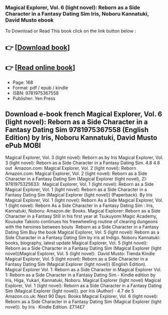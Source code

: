 ### Magical Explorer, Vol. 6 (light novel): Reborn as a Side Character in a Fantasy Dating Sim Iris, Noboru Kannatuki, David Musto ebook

To Download or Read This book click on the link button below :

## 👉  [**[Download book](http://ebooksharez.info/download.php?group=book&from=github.com&id=693491&lnk=1066 "Download book")**]

## 👉  [**[Read online book](http://ebooksharez.info/download.php?group=book&from=github.com&id=693491&lnk=1066 "Read online book")**]


* Page: 168
* Format: pdf / epub / kindle
* ISBN: 9781975367558
* Publisher: Yen Press



## Download e-book french Magical Explorer, Vol. 6 (light novel): Reborn as a Side Character in a Fantasy Dating Sim 9781975367558 (English Edition) by Iris, Noboru Kannatuki, David Musto ePub MOBI



 Magical Explorer, Vol. 3 (light novel): Reborn as by Iris Magical Explorer, Vol. 3 (light novel): Reborn as a Side Character in a Fantasy Dating Sim. 4.8 4.8 out 
 Amazon.com: Magical Explorer, Vol. 2 (light novel): Reborn Amazon.com: Magical Explorer, Vol. 2 (light novel): Reborn as a Side Character in a Fantasy Dating Sim (Magical Explorer (light novel), 2): 9781975325633: 
 Magical Explorer, Vol. 1 (light novel): Reborn as a Side Magical Explorer, Vol. 1 (light novel): Reborn as a Side Character in a Fantasy Dating Sim (Magical Explorer (light novel)) (Paperback). By Iris 
 Magical Explorer, Vol. 1 (light novel): Reborn As a Side Magical Explorer, Vol. 1 (light novel): Reborn As a Side Character in a Fantasy Dating Sim : Iris, Kannatuki, Noboru: Amazon.de: Books.
 Magical Explorer: Reborn as a Side Character in a Fantasy Still in his first year at Tsukuyomi Magic Academy, Kousuke Takioto continues his freewheeling routine of clearing dungeons with the heroines between bouts 
 Reborn as a Side Character in a Fantasy Dating Sim Buy the book Magical Explorer, Vol. 5 (light novel): Reborn as a Side Character in a Fantasy Dating Sim by iris at Indigo.
 Noboru Kannatuki: books, biography, latest update Magical Explorer, Vol. 5 (light novel): Reborn as a Side Character in a Fantasy Dating Sim (Magical Explorer (light novel))Magical Explorer, Vol. 5 (light novel): 
 David Musto: Tienda Kindle Magical Explorer, Vol. 5 (light novel): Reborn as a Side Character in a Fantasy Dating Sim (Magical Explorer (light novel)) (English Edition).
 Magical Explorer Vol. 1: Reborn as a Side Character in Magical Explorer Vol. 1: Reborn as a Side Character in a Fantasy Dating Sim - Kindle edition by Iris, Higa, Yukari, Kannatuki, Noboru.
 Magical Explorer (light novel) Magical Explorer, Vol. 1 (light novel): Reborn as a Side Character in a Fantasy Dating Sim (Magical Explorer (light novel)). por Iris (Author) · 4.7 de 5 
 Amazon.co.uk: Next 90 Days: Books Magical Explorer, Vol. 6 (light novel): Reborn as a Side Character in a Fantasy Dating Sim (Magical Explorer (light novel)). by Iris · Kindle Edition. £7.14£7 





